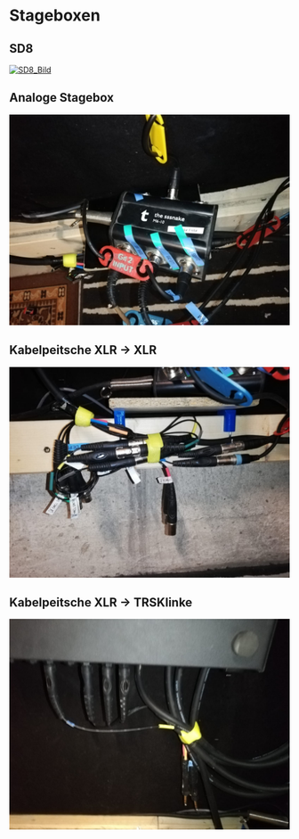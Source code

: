 # Stageboxen

## SD8

[![SD8_Bild](../images/SD8.jpg "SD8")](https://www.thomann.de/de/behringer_sd8.htm)

## Analoge Stagebox

[![SBA](../images/SBA.jpg "SBA")](https://www.thomann.de/de/the_sssnake_m6_multicorekabel.htm)

## Kabelpeitsche XLR -> XLR

[![XLR](../images/peitsche_xlr.jpg "XLR")](https://www.musicstore.de/de_DE/EUR/MUSIC-STORE-MC-08-8-fach-Multicore-3m-XLR-female-XLR-male/art-PAH0009342-000)

## Kabelpeitsche XLR -> TRSKlinke

[![Klinke_Bild](../images/peitsche_klinke.jpg "Klinke")](https://www.musicstore.de/de_DE/EUR/MUSIC-STORE-MC-08-8-fach-Multicore-3m-XLR-female-Klinke-symmetrisch/art-PAH0009344-000)